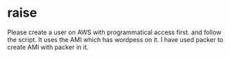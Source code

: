 # raise
Please create a user on AWS with programmatical access first. and follow the script. It uses the AMI which has wordpess on it. 
I have used packer to create AMI with packer in it. 

